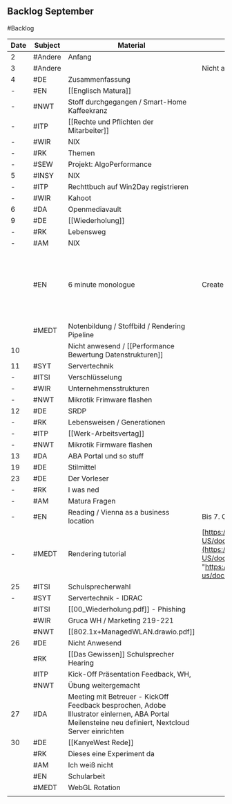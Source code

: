 ## Backlog September
#Backlog

| Date | Subject | Material                                                                                                                                            | Additional info                                                                                                                                                                                                                                                                                   |                                                          |
| ---- | ------- | --------------------------------------------------------------------------------------------------------------------------------------------------- | ------------------------------------------------------------------------------------------------------------------------------------------------------------------------------------------------------------------------------------------------------------------------------------------------- | -------------------------------------------------------- |
| 2    | #Andere | Anfang                                                                                                                                              |                                                                                                                                                                                                                                                                                                   |                                                          |
| 3    | #Andere |                                                                                                                                                     | Nicht anwesend                                                                                                                                                                                                                                                                                    |                                                          |
| 4    | #DE     | Zusammenfassung                                                                                                                                     |                                                                                                                                                                                                                                                                                                   |                                                          |
| -    | #EN     | [[Englisch Matura]]                                                                                                                                 |                                                                                                                                                                                                                                                                                                   |                                                          |
| -    | #NWT    | Stoff durchgegangen / Smart-Home Kaffeekranz                                                                                                        |                                                                                                                                                                                                                                                                                                   |                                                          |
| -    | #ITP    | [[Rechte und Pflichten der Mitarbeiter]]                                                                                                            |                                                                                                                                                                                                                                                                                                   |                                                          |
| -    | #WIR    | NIX                                                                                                                                                 |                                                                                                                                                                                                                                                                                                   |                                                          |
| -    | #RK     | Themen                                                                                                                                              |                                                                                                                                                                                                                                                                                                   |                                                          |
| -    | #SEW    | Projekt: AlgoPerformance                                                                                                                            |                                                                                                                                                                                                                                                                                                   |                                                          |
| 5    | #INSY   | NIX                                                                                                                                                 |                                                                                                                                                                                                                                                                                                   |                                                          |
| -    | #ITP    | Rechttbuch auf Win2Day registrieren                                                                                                                 |                                                                                                                                                                                                                                                                                                   |                                                          |
| -    | #WIR    | Kahoot                                                                                                                                              |                                                                                                                                                                                                                                                                                                   |                                                          |
| 6    | #DA     | Openmediavault                                                                                                                                      |                                                                                                                                                                                                                                                                                                   |                                                          |
| 9    | #DE     | [[Wiederholung]]                                                                                                                                    |                                                                                                                                                                                                                                                                                                   |                                                          |
| -    | #RK     | Lebensweg                                                                                                                                           |                                                                                                                                                                                                                                                                                                   |                                                          |
| -    | #AM     | NIX                                                                                                                                                 |                                                                                                                                                                                                                                                                                                   |                                                          |
|      | #EN     | 6 minute monologue                                                                                                                                  | Create doc: Business location Austria Text by 16th Sept.                                                                                                                                                                                                                                          | [[Vienna named worlds top city for quality of life.pdf]] |
|      | #MEDT   | Notenbildung / Stoffbild / Rendering Pipeline                                                                                                       |                                                                                                                                                                                                                                                                                                   |                                                          |
| 10   |         | Nicht anwesend / [[Performance Bewertung Datenstrukturen]]                                                                                          |                                                                                                                                                                                                                                                                                                   |                                                          |
| 11   | #SYT    | Servertechnik                                                                                                                                       |                                                                                                                                                                                                                                                                                                   |                                                          |
| -    | #ITSI   | Verschlüsselung                                                                                                                                     |                                                                                                                                                                                                                                                                                                   |                                                          |
| -    | #WIR    | Unternehmensstrukturen                                                                                                                              |                                                                                                                                                                                                                                                                                                   |                                                          |
| -    | #NWT    | Mikrotik Frimware flashen                                                                                                                           |                                                                                                                                                                                                                                                                                                   |                                                          |
| 12   | #DE     | SRDP                                                                                                                                                |                                                                                                                                                                                                                                                                                                   |                                                          |
| -    | #RK     | Lebensweisen / Generationen                                                                                                                         |                                                                                                                                                                                                                                                                                                   |                                                          |
| -    | #ITP    | [[Werk-Arbeitsvertag]]                                                                                                                              |                                                                                                                                                                                                                                                                                                   |                                                          |
| -    | #NWT    | Mikrotik Firmware flashen                                                                                                                           |                                                                                                                                                                                                                                                                                                   |                                                          |
| 13   | #DA     | ABA Portal und so stuff                                                                                                                             |                                                                                                                                                                                                                                                                                                   |                                                          |
| 19   | #DE     | Stilmittel                                                                                                                                          |                                                                                                                                                                                                                                                                                                   |                                                          |
| 23   | #DE     | Der Vorleser                                                                                                                                        |                                                                                                                                                                                                                                                                                                   |                                                          |
| -    | #RK     | I was ned                                                                                                                                           |                                                                                                                                                                                                                                                                                                   |                                                          |
| -    | #AM     | Matura Fragen                                                                                                                                       |                                                                                                                                                                                                                                                                                                   |                                                          |
| -    | #EN     | Reading / Vienna as a business location                                                                                                             | Bis 7. Okt Portfolio on advertising, Text Book 3, U5&6                                                                                                                                                                                                                                            |                                                          |
| -    | #MEDT   | Rendering tutorial                                                                                                                                  | [https://developer.mozilla.org/en-US/docs/Web/API/WebGL_API/Tutorial/Getting_started_with_WebGL](https://developer.mozilla.org/en-US/docs/Web/API/WebGL_API/Tutorial/Getting_started_with_WebGL "https://developer.mozilla.org/en-us/docs/web/api/webgl_api/tutorial/getting_started_with_webgl") |                                                          |
| 25   | #ITSI   | Schulsprecherwahl                                                                                                                                   |                                                                                                                                                                                                                                                                                                   |                                                          |
| -    | #SYT    | Servertechnik - IDRAC                                                                                                                               |                                                                                                                                                                                                                                                                                                   |                                                          |
|      | #ITSI   | [[00_Wiederholung.pdf]] - Phishing                                                                                                                  |                                                                                                                                                                                                                                                                                                   |                                                          |
|      | #WIR    | Gruca WH / Marketing 219-221                                                                                                                        |                                                                                                                                                                                                                                                                                                   |                                                          |
|      | #NWT    | [[802.1x+ManagedWLAN.drawio.pdf]]                                                                                                                   |                                                                                                                                                                                                                                                                                                   |                                                          |
| 26   | #DE     | Nicht Anwesend                                                                                                                                      |                                                                                                                                                                                                                                                                                                   |                                                          |
|      | #RK     | [[Das Gewissen]] Schulsprecher Hearing                                                                                                              |                                                                                                                                                                                                                                                                                                   |                                                          |
|      | #ITP    | Kick-Off Präsentation Feedback, WH,                                                                                                                 |                                                                                                                                                                                                                                                                                                   |                                                          |
|      | #NWT    | Übung weitergemacht                                                                                                                                 |                                                                                                                                                                                                                                                                                                   |                                                          |
| 27   | #DA     | Meeting mit Betreuer - KickOff Feedback besprochen, Adobe Illustrator einlernen, ABA Portal Meilensteine neu definiert, Nextcloud Server einrichten |                                                                                                                                                                                                                                                                                                   |                                                          |
| 30   | #DE     | [[KanyeWest Rede]]                                                                                                                                  |                                                                                                                                                                                                                                                                                                   |                                                          |
|      | #RK     | Dieses eine Experiment da                                                                                                                           |                                                                                                                                                                                                                                                                                                   |                                                          |
|      | #AM     | Ich weiß nicht                                                                                                                                      |                                                                                                                                                                                                                                                                                                   |                                                          |
|      | #EN     | Schularbeit                                                                                                                                         |                                                                                                                                                                                                                                                                                                   |                                                          |
|      | #MEDT   | WebGL Rotation                                                                                                                                      |                                                                                                                                                                                                                                                                                                   |                                                          |
|      |         |                                                                                                                                                     |                                                                                                                                                                                                                                                                                                   |                                                          |
